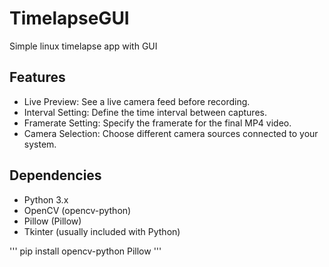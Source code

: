# TimelapseGUI
Simple linux timelapse app with GUI

## Features

- Live Preview: See a live camera feed before recording.
- Interval Setting: Define the time interval between captures.
- Framerate Setting: Specify the framerate for the final MP4 video.
- Camera Selection: Choose different camera sources connected to your system.

## Dependencies

- Python 3.x
- OpenCV (opencv-python)
- Pillow (Pillow)
- Tkinter (usually included with Python)

'''
pip install opencv-python Pillow
'''


